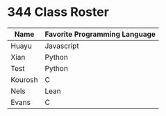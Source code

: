 # 344 Class Roster


| Name      | Favorite Programming Language |
|-----------|-------------------------------|
| Huayu     | Javascript                    |
| Xian      | Python                        |
| Test      | Python                        |
| Kourosh   | C                             |
| Nels      | Lean                          | 
| Evans     | C                             |